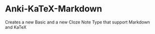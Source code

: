 # Anki-KaTeX-Markdown
Creates a new Basic and a new Cloze Note Type that support Markdown and KaTeX
